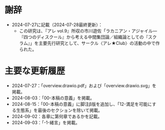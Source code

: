 # 謝辞

- 2024-07-27に記載（2024-07-28最終更新）：
	- この研究は、『アレ vol.9』所収の市川遊佐「ラカニアン・アジャイル―『四つのディスクール』から考える中間集団論／組織論としての『スクラム』」を主要先行研究として、サークル〈アレ★Club〉の活動の中で作られた。

# 主要な更新履歴

- 2024-07-27：「overview.drawio.pdf」および「overview.drawio.svg」を掲載。
- 2024-08-03：「00-本稿の意義」を掲載。
- 2024-08-15：「00-本稿の意義」に脚注β版を追加し、「12-満足を可能にする生態系」を最後のセクションを除いて掲載。
- 2024-09-02：各章に第何章であるかを記載。
- 2024-09-03：「-1-緒言」を掲載。